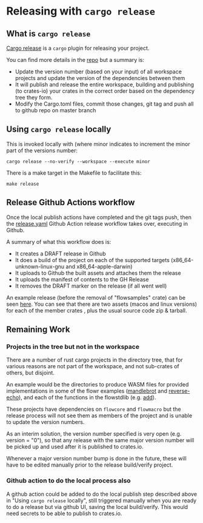# Releasing with `cargo release`

## What is `cargo release`
[Cargo release](https://github.com/crate-ci/cargo-release) is a `cargo` plugin for releasing your project.

You can find more details in the [repo](https://github.com/crate-ci/cargo-release) but a summary is:
   * Update the version number (based on your input) of all workspace projects and update the version of the 
     dependencies between them 
   * It will publish and release the entire workspace, building and publishing (to crates-io) your crates 
in the correct order based on the dependency tree they form.
   * Modify the Cargo.toml files, commit those changes, git tag and push all to github repo on master branch

## Using `cargo release` locally
This is invoked locally with (where minor indicates to increment the minor part of the versions number:

```
cargo release --no-verify --workspace --execute minor
```

There is a make target in the Makefile to facilitate this:

```
make release
```

## Release Github Actions workflow
Once the local publish actions have completed and the git tags push, then the [release.yaml](.github/workflows/release.yml)
Github Action release workflow takes over, executing in Github.

A summary of what this workflow does is:
   * It creates a DRAFT release in Github
   * It does a build of the project on each of the supported targets (x86_64-unknown-linux-gnu and x86_64-apple-darwin)
   * It uploads to Github the built assets and attaches them the release 
   * It uploads the manifest of contents to the GH Release
   * It removes the DRAFT marker on the release (if all went well)

An example release (before the removal of "flowsamples" crate) can be seen 
[here](https://github.com/andrewdavidmackenzie/flow/releases/tag/v0.92.0). You can see that
there are two assets (macos and linux versions) for each of the member crates , plus 
the usual source code zip & tarball.

## Remaining Work

### Projects in the tree but not in the workspace
There are a number of rust cargo projects in the directory tree, that for various reasons
are not part of the workspace, and not sub-crates of others, but disjoint.

An example would be the directories to produce WASM files for provided implementations in
some of the flowr examples ([mandlebrot](flowr/examples/mandlebrot/pixel_to_point/Cargo.toml)
and [reverse-echo](flowr/examples/reverse-echo/reverse/Cargo.toml)), and each of 
the functions in the flowstdlib (e.g. [add](flowstdlib/src/math/add/Cargo.toml)).

These projects have dependencies on `flowcore` and `flowmacro` but the release process
will not see them as members of the project and is unable to update the version numbers.

As an interim solution, the version number specified is very open (e.g. version = "0"),
so that any release with the same major version number will be picked up and used after it
is published to crates.io.

Whenever a major version number bump is done in the future, these will have to be edited 
manually prior to the release build/verify project.

### Github action to do the local process also
A github action could be added to do the local publish step described above in
"Using `cargo release` locally", still triggered manually when you are ready to do a release
but via github UI, saving the local build/verify. This would need secrets to be able to 
publish to crates.io.